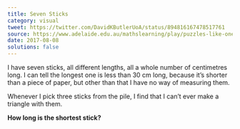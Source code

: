 ```yaml
---
title: Seven Sticks
category: visual
tweet: https://twitter.com/DavidKButlerUoA/status/894816167478517761
source: https://www.adelaide.edu.au/mathslearning/play/puzzles-like-one-hundred-factorial.pdf
date: 2017-08-08
solutions: false
---
```

I have seven sticks, all different lengths, all a whole number of centimetres long. I can tell the longest one is less than 30 cm long, because it’s shorter than a piece of paper, but other than that I have no way of measuring them.

Whenever I pick three sticks from the pile, I find that I can’t ever make a triangle with them.

**How long is the shortest stick?**